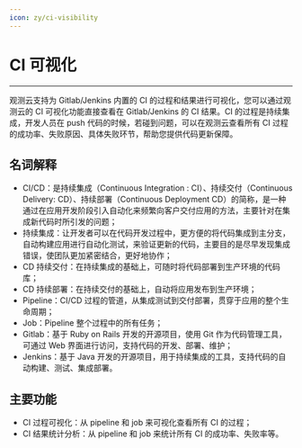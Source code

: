 ```yaml
---
icon: zy/ci-visibility
---
```

# CI 可视化
---

观测云支持为 Gitlab/Jenkins 内置的 CI 的过程和结果进行可视化，您可以通过观测云的 CI 可视化功能直接查看在 Gitlab/Jenkins 的 CI 结果。CI 的过程是持续集成，开发人员在 push 代码的时候，若碰到问题，可以在观测云查看所有 CI 过程的成功率、失败原因、具体失败环节，帮助您提供代码更新保障。

## 名词解释

- CI/CD：是持续集成（Continuous Integration : CI）、持续交付（Continuous Delivery: CD）、持续部署（Continuous Deployment CD）的简称，是一种通过在应用开发阶段引入自动化来频繁向客户交付应用的方法，主要针对在集成新代码时所引发的问题；
- 持续集成：让开发者可以在代码开发过程中，更方便的将代码集成到主分支，自动构建应用进行自动化测试，来验证更新的代码，主要目的是尽早发现集成错误，使团队更加紧密结合，更好地协作；
- CD 持续交付：在持续集成的基础上，可随时将代码部署到生产环境的代码库；
- CD 持续部署：在持续交付的基础上，自动将应用发布到生产环境；
- Pipeline：CI/CD 过程的管道，从集成测试到交付部署，贯穿于应用的整个生命周期；
- Job：Pipeline 整个过程中的所有任务；
- Gitlab：基于 Ruby on Rails 开发的开源项目，使用 Git 作为代码管理工具，可通过 Web 界面进行访问，支持代码的开发、部署、维护；
- Jenkins：基于 Java 开发的开源项目，用于持续集成的工具，支持代码的自动构建、测试、集成部署。

## 主要功能

- CI 过程可视化：从 pipeline 和 job 来可视化查看所有 CI 的过程；
- CI 结果统计分析：从 pipeline 和 job 来统计所有 CI 的成功率、失败率等。

